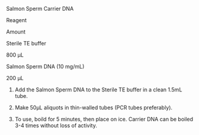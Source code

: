 Salmon Sperm Carrier DNA

Reagent
	

Amount

Sterile TE buffer
	

800 µL

Salmon Sperm DNA (10 mg/mL)
	

200 µL

1. Add the Salmon Sperm DNA to the Sterile TE buffer in a clean 1.5mL tube.

2. Make 50µL aliquots in thin-walled tubes (PCR tubes preferably).

3. To use, boild for 5 minutes, then place on ice.  Carrier DNA can be boiled 3-4 times without loss of activity.

